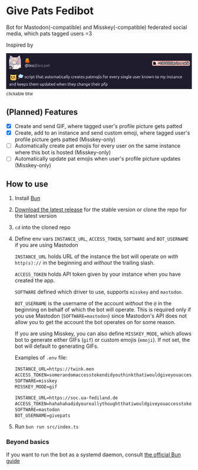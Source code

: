 # Give Pats Fedibot

Bot for Mastodon(-compatible) and Misskey(-compatible) federated social media, which pats tagged users =3

Inspired by

<a href="https://lea.pet/notes/aa7tx71nvd"><img src="assets/inspiration.png"></a>
<small>clickable btw</small>

## (Planned) Features
- [x] Create and send GIF, where tagged user's profile picture gets patted
- [x] Create, add to an instance and send custom emoji, where tagged user's profile picture gets patted (Misskey-only)
- [ ] Automatically create pat emojis for every user on the same instance where this bot is hosted (Misskey-only)
- [ ] Automatically update pat emojis when user's profile picture updates (Misskey-only)

## How to use

1. Install [Bun](https://bun.sh/)
2. [Download the latest release](https://codeberg.org/linkinwires/GivePatsFedibot/releases) for the stable version or clone the repo for the latest version
3. `cd` into the cloned repo
4. Define env vars `INSTANCE_URL`, `ACCESS_TOKEN`, `SOFTWARE` and `BOT_USERNAME` if you are using Mastodon
    
    `INSTANCE_URL` holds URL of the instance the bot will operate on *with* `http(s)://` in the beginning and *without* the trailing slash.

    `ACCESS_TOKEN` holds API token given by your instance when you have created the app.

    `SOFTWARE` defined which driver to use, supports `misskey` and `mastodon`.

    `BOT_USERNAME` is the username of the account *without* the `@` in the beginning on behalf of which the bot will operate. This is required only if you use Mastodon (`SOFTWARE=mastodon`) since Mastodon's API does not allow you to get the account the bot operates on for some reason.

    If you are using Misskey, you can also define `MISSKEY_MODE`, which allows bot to generate either GIFs (`gif`) or custom emojis (`emoji`). If not set, the bot will default to generating GIFs.

    Examples of `.env` file:
    ```properties
    INSTANCE_URL=https://twink.men
    ACCESS_TOKEN=somerandomaccesstokendidyouthinkthatiwouldgiveyouaccesstokenyoucheekyperson
    SOFTWARE=misskey
    MISSKEY_MODE=gif
    ```
    ```properties
    INSTANCE_URL=https://soc.ua-fediland.de
    ACCESS_TOKEN=hahahahadidyoureallythoughtthatiwouldgiveyouaccesstokenthistimehaventyoulearnedyourlesson
    SOFTWARE=mastodon
    BOT_USERNAME=givepats
    ```
5. Run `bun run src/index.ts`

### Beyond basics
If you want to run the bot as a systemd daemon, consult [the official Bun guide](https://bun.sh/guides/ecosystem/systemd)